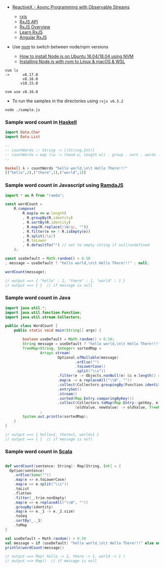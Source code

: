 - [ReactiveX - Async Programming with Observable Streams](http://reactivex.io/)
  - [rxjs](https://github.com/ReactiveX/rxjs)
  - [RxJS API](https://rxjs-dev.firebaseapp.com/api)
  - [RxJS Overview](https://rxjs-dev.firebaseapp.com/guide/overview)
  - [Learn RxJS](https://www.learnrxjs.io/)
  - [Angular RxJS](https://angular.io/guide/rx-library)

- Use [nvm](https://github.com/nvm-sh/nvm) to switch between node/npm versions
  - [How to install Node.js on Ubuntu 16.04/18.04 using NVM](https://hackernoon.com/how-to-install-node-js-on-ubuntu-16-04-18-04-using-nvm-node-version-manager-668a7166b854)
  - [Installing Node.js with nvm to Linux & macOS & WSL](https://gist.github.com/d2s/372b5943bce17b964a79)
```
nvm ls
->      v6.17.0
        v8.16.0
       v10.15.0
```

```
nvm use v8.16.0
```

- To run the samples in the directories using `rxjs v6.5.2`

```
node ./sample.js
```

### Sample word count in [Haskell](https://www.haskell.org/)
```haskell
import Data.Char
import Data.List

--
-- countWords :: String -> [(String,Int)]
-- countWords = map (\w -> (head w, length w)) . group . sort . words . filter (\x -> isAlphaNum x || isSpace x) . map toLower
--

Haskell λ > countWords "hello world,\n\t Hello There!!!"
[("hello",2),("there",1),("world",1)]
```

### Sample word count in Javascript using [RamdaJS](https://ramdajs.com/docs/#)
```javascript
import * as R from "ramda";

const wordCount =
    R.compose(
        R.map(w => w.length)
        , R.groupBy(R.identity)
        , R.sortBy(R.identity)
        , R.map(R.replace(/\W/gi, ""))
        , R.filter(e => ! R.isEmpty(e))
        , R.split(/\s/)
        , R.toLower
        , R.defaultTo("") // set to empty string if null/undefined
    );

const useDefault = Math.random() > 0.50
, message = useDefault ? "hello world,\n\t Hello There!!!" : null;

wordCount(message);

// output ==> { "hello" : 2, "there" : 1, "world" : 1 }
// output ==> { }  // if message is null
```

### Sample word count in Java
```java
import java.util.*;
import java.util.function.Function;
import java.util.stream.Collectors;

public class WordCount {
    public static void main(String[] args) {

        boolean useDefault = Math.random() > 0.50;
        String message = useDefault ? "hello world,\n\t Hello There!!!" : null;
        TreeMap<String, Integer> sortedMap =
                Arrays.stream(
                        Optional.ofNullable(message)
                                .orElse("")
                                .toLowerCase()
                                .split("\\s"))
                        .filter(e -> Objects.nonNull(e) && e.length() > 0 && ! e.chars().allMatch(Character::isWhitespace))
                        .map(e -> e.replaceAll("\\W", ""))
                        .collect(Collectors.groupingBy(Function.identity()))
                        .entrySet()
                        .stream()
                        .sorted(Map.Entry.comparingByKey())
                        .collect(Collectors.toMap(Map.Entry::getKey, e -> e.getValue().size(),
                                (oldValue, newValue) -> oldValue, TreeMap::new))
                ;
        System.out.println(sortedMap);
    }
}

// output ==> { hello=2, there=1, world=1 }
// output ==> { }  // if message is null
```

### Sample word count in [Scala](https://www.scala-lang.org/)
```scala

def wordCount(sentence: String): Map[String, Int] = {
  Option(sentence)
    .orElse(Some(""))
    .map(e => e.toLowerCase)
    .map(e => e.split("\\s"))
    .toList
    .flatten
    .filter(_.trim.nonEmpty)
    .map(e => e.replaceAll("\\W", ""))
    .groupBy(identity)
    .map(e => e._1 -> e._2.size)
    .toSeq
    .sortBy(_._1)
    .toMap
}

val useDefault = Math.random() > 0.50
val message = if (useDefault) "hello world,\n\t Hello There!!!" else null
println(wordCount(message))

// output ==> Map( hello -> 2, there -> 1, world -> 1 )
// output ==> Map()  // if message is null
```
